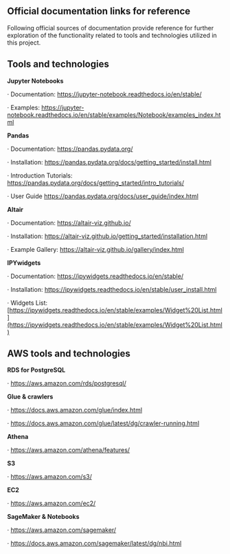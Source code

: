 ## Official documentation links for reference

Following official sources of documentation provide reference for further exploration of the functionality related to tools and technologies utilized in this project.



## Tools and technologies

**Jupyter Notebooks**

·    Documentation: https://jupyter-notebook.readthedocs.io/en/stable/

·    Examples: https://jupyter-notebook.readthedocs.io/en/stable/examples/Notebook/examples_index.html

 

**Pandas**

·    Documentation: https://pandas.pydata.org/

·    Installation: https://pandas.pydata.org/docs/getting_started/install.html

·    Introduction Tutorials: https://pandas.pydata.org/docs/getting_started/intro_tutorials/

·    User Guide https://pandas.pydata.org/docs/user_guide/index.html

 

**Altair**

·    Documentation: https://altair-viz.github.io/

·    Installation: https://altair-viz.github.io/getting_started/installation.html

·    Example Gallery: https://altair-viz.github.io/gallery/index.html

 

**IPYwidgets**

·    Documentation: https://ipywidgets.readthedocs.io/en/stable/

·    Installation: https://ipywidgets.readthedocs.io/en/stable/user_install.html

·    Widgets List: [https://ipywidgets.readthedocs.io/en/stable/examples/Widget%20List.html](https://ipywidgets.readthedocs.io/en/stable/examples/Widget%20List.html)



## AWS tools and technologies

**RDS for PostgreSQL**

·    https://aws.amazon.com/rds/postgresql/

**Glue & crawlers**

·    https://docs.aws.amazon.com/glue/index.html

·    https://docs.aws.amazon.com/glue/latest/dg/crawler-running.html

**Athena**

·    https://aws.amazon.com/athena/features/

**S3**

·    https://aws.amazon.com/s3/

**EC2**

·    https://aws.amazon.com/ec2/

**SageMaker & Notebooks**

·    https://aws.amazon.com/sagemaker/

·    https://docs.aws.amazon.com/sagemaker/latest/dg/nbi.html

